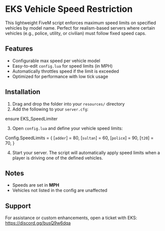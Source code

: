 # EKS Vehicle Speed Restriction

This lightweight FiveM script enforces maximum speed limits on specified vehicles by model name. Perfect for realism-based servers where certain vehicles (e.g., police, utility, or civilian) must follow fixed speed caps.

## Features

* Configurable max speed per vehicle model
* Easy-to-edit `config.lua` for speed limits (in MPH)
* Automatically throttles speed if the limit is exceeded
* Optimized for performance with low tick usage

## Installation

1. Drag and drop the folder into your `resources/` directory
2. Add the following to your `server.cfg`:

ensure EKS_SpeedLimiter

3. Open `config.lua` and define your vehicle speed limits:

Config.SpeedLimits = {
    [`adder`] = 80,
    [`sultan`] = 60,
    [`police`] = 90,
    [`t20`] = 70,
}

4. Start your server. The script will automatically apply speed limits when a player is driving one of the defined vehicles.

## Notes

* Speeds are set in **MPH**
* Vehicles not listed in the config are unaffected

## Support

For assistance or custom enhancements, open a ticket with EKS:
https://discord.gg/busQ9w6dqa
